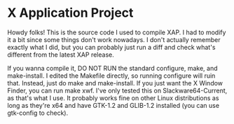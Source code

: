 # X Application Project

Howdy folks! This is the source code I used to compile XAP. I had to modify it a bit since some things don't work nowadays. I don't actually remember exactly what I did, but you can probably just run a diff and check what's different from the latest XAP release.

If you wanna compile it, DO NOT RUN the standard configure, make, and make-install. I edited the Makefile directly, so running configure will ruin that. Instead, just do make and make-install. If you just want the X Window Finder, you can run make xwf. I've only tested this on Slackware64-Current, as that's what I use. It probably works fine on other Linux distributions as long as they're x64 and have GTK-1.2 and GLIB-1.2 installed (you can use gtk-config to check).
